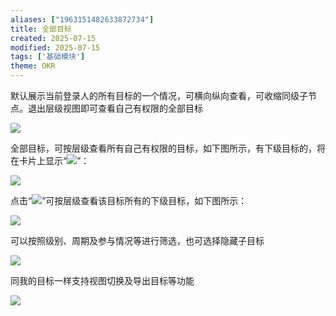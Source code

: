 ```yaml
---
aliases: ["1963151482633872734"]
title: 全部目标
created: 2025-07-15
modified: 2025-07-15
tags: ['基础模块']
theme: OKR
---
```


默认展示当前登录人的所有目标的一个情况，可横向纵向查看，可收缩同级子节点。退出层级视图即可查看自己有权限的全部目标

![](13fba5f80e6b7461dcc1e0896b2184c0.jpg)

全部目标，可按层级查看所有自己有权限的目标，如下图所示，有下级目标的，将在卡片上显示“![](3e1f34b681894608386275a987030417.jpg)”：

![](ae91a90d9d332eb765abedf2abb43d59.jpg)

点击“![](3b378af9e81abde62c660843ecf7fd17.jpg)”可按层级查看该目标所有的下级目标，如下图所示：

![](4ea0b6f1858d7d3320f390f1ee91357e.jpg)

可以按照级别、周期及参与情况等进行筛选，也可选择隐藏子目标

![](72cf00f14c9abedf089e1aedcb1bfa68.jpg)

同我的目标一样支持视图切换及导出目标等功能

![](f62ce68281e403406440029e789b7658.jpg)